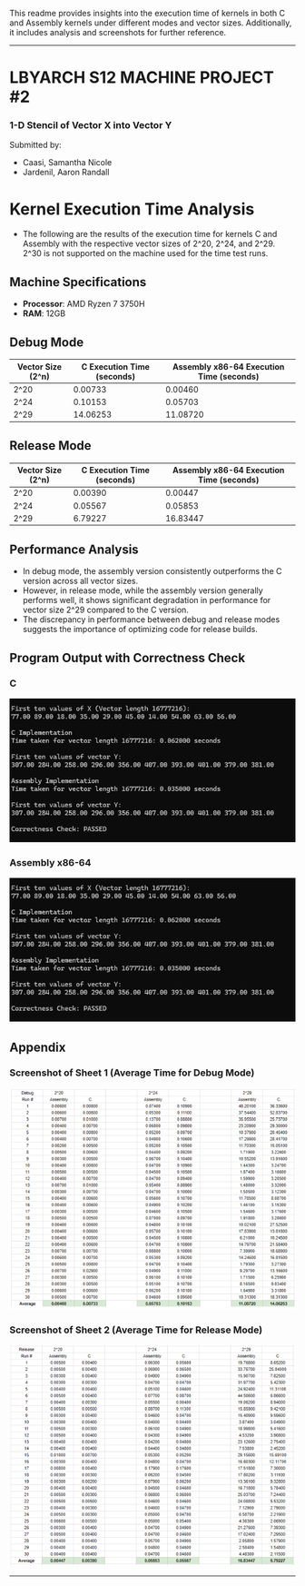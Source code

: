 This readme provides insights into the execution time of kernels in both C and Assembly kernels under different modes and vector sizes. Additionally, it includes analysis and screenshots for further reference.

---

# LBYARCH S12 MACHINE PROJECT #2
### 1-D Stencil of Vector X into Vector Y

Submitted by:
- Caasi, Samantha Nicole
- Jardenil, Aaron Randall

# Kernel Execution Time Analysis

- The following are the results of the execution time for kernels C and Assembly with the respective vector sizes of 2^20, 2^24, and 2^29. 2^30 is not supported on the machine used for the time test runs.

## Machine Specifications

- **Processor**: AMD Ryzen 7 3750H
- **RAM**: 12GB

## Debug Mode

| Vector Size (2^n) | C Execution Time (seconds) | Assembly x86-64 Execution Time (seconds) |
|----------------------|-----------------------------|------------------------------------|
| 2^20                 | 0.00733                     | 0.00460                            |
| 2^24                 | 0.10153                     | 0.05703                            |
| 2^29                 | 14.06253                    | 11.08720                           |

## Release Mode

| Vector Size (2^n) | C Execution Time (seconds) | Assembly x86-64 Execution Time (seconds) |
|----------------------|-----------------------------|------------------------------------|
| 2^20                 | 0.00390                     | 0.00447                            |
| 2^24                 | 0.05567                     | 0.05853                            |
| 2^29                 | 6.79227                     | 16.83447                           |

## Performance Analysis

- In debug mode, the assembly version consistently outperforms the C version across all vector sizes.
- However, in release mode, while the assembly version generally performs well, it shows significant degradation in performance for vector size 2^29 compared to the C version.
- The discrepancy in performance between debug and release modes suggests the importance of optimizing code for release builds.

## Program Output with Correctness Check

### C
![C Program Output](https://github.com/Samoyedeu/LBYARCH_MCO2/blob/master/Screenshots/c%20program%20output.png?raw=true)

### Assembly x86-64
![Assembly Program Output](https://github.com/Samoyedeu/LBYARCH_MCO2/blob/master/Screenshots/assembly%20program%20output.png?raw=true)

## Appendix

### Screenshot of Sheet 1 (Average Time for Debug Mode)
![Average Time for Debug Mode](https://github.com/Samoyedeu/LBYARCH_MCO2/blob/master/Screenshots/appendix2.png?raw=true)

### Screenshot of Sheet 2 (Average Time for Release Mode)
![Average Time for Release Mode](https://github.com/Samoyedeu/LBYARCH_MCO2/blob/master/Screenshots/appendix1.png?raw=true)



---
